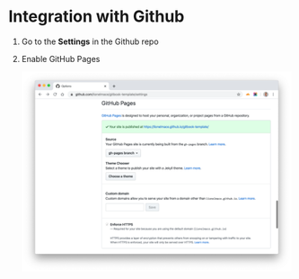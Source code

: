 # Integration with Github

1. Go to the **Settings** in the Github repo

1. Enable GitHub Pages

    ![](./images/github-pages.png)